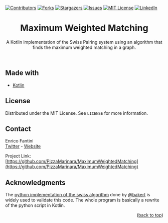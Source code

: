 
[![Contributors][contributors-shield]][contributors-url]
[![Forks][forks-shield]][forks-url]
[![Stargazers][stars-shield]][stars-url]
[![Issues][issues-shield]][issues-url]
[![MIT License][license-shield]][license-url]
[![LinkedIn][linkedin-shield]][linkedin-url]

<div id="top"></div>
<h1 align="center">Maximum Weighted Matching</h1>

<p align="center">
A Kotlin implementation of the Swiss Pairing system using an algorithm that finds the maximum weighted matching in a graph.
</p>

<br>

## Made with

* [Kotlin](https://kotlinlang.org/)

## License

Distributed under the MIT License. See `LICENSE` for more information.

## Contact

Enrico Fantini<br>
[Twitter](https://twitter.com/Pizza_Marinara) - [Website](https://efantini.dev/)

Project Link: [https://github.com/PizzaMarinara/MaximumWeightedMatching](https://github.com/PizzaMarinara/MaximumWeightedMatching)

## Acknowledgments

The [python implementation of the swiss algorithm](https://github.com/bakert/swiss) done by [@bakert](https://github.com/bakert) is widely used to validate this code. The whole program is basically a rewrite of the python script in Kotlin.

<p align="right">(<a href="#top">back to top</a>)</p>


[contributors-shield]: https://img.shields.io/github/contributors/PizzaMarinara/MaximumWeightedMatching.svg?style=for-the-badge
[contributors-url]: https://github.com/PizzaMarinara/MaximumWeightedMatching/graphs/contributors
[forks-shield]: https://img.shields.io/github/forks/PizzaMarinara/MaximumWeightedMatching.svg?style=for-the-badge
[forks-url]: https://github.com/PizzaMarinara/MaximumWeightedMatching/network/members
[stars-shield]: https://img.shields.io/github/stars/PizzaMarinara/MaximumWeightedMatching.svg?style=for-the-badge
[stars-url]: https://github.com/PizzaMarinara/MaximumWeightedMatching/stargazers
[issues-shield]: https://img.shields.io/github/issues/PizzaMarinara/MaximumWeightedMatching.svg?style=for-the-badge
[issues-url]: https://github.com/PizzaMarinara/MaximumWeightedMatching/issues
[license-shield]: https://img.shields.io/github/license/PizzaMarinara/MaximumWeightedMatching.svg?style=for-the-badge
[license-url]: https://github.com/PizzaMarinara/MaximumWeightedMatching/blob/master/LICENSE
[linkedin-shield]: https://img.shields.io/badge/-LinkedIn-black.svg?style=for-the-badge&logo=linkedin&colorB=555
[linkedin-url]: https://linkedin.com/in/e-fantini/
[twitter-shield]: https://img.shields.io/badge/-Twitter-black.svg?style=for-the-badge&logo=twitter&colorB=555
[twitter-url]: https://twitter.com/Pizza_Marinara
